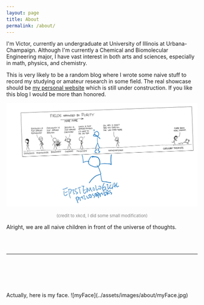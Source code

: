 ```yaml
---
layout: page
title: About
permalink: /about/
---
```

I'm Victor, currently an undergraduate at University of Illinois at Urbana-Champaign. Although I'm currently a Chemical and Biomolecular Engineering major, I have vast interest in both arts and sciences, especially in math, physics, and chemistry.

This is very likely to be a random blog where I wrote some naive stuff to record my studying or amateur research in some field. The real showcase should be [my personal website](//www.victorfu.com) which is still under construction. If you like this blog I would be more than honored.

![someFunnyComic](../assets/images/about/fieldPurity.png)

<p style="text-align: center; font-size: 0.8em; color: #828282">(credit to xkcd, I did some small modification)</p>

Alright, we are all naive children in front of the universe of thoughts.

<script>
    document.write('<a href="' + document.referrer + '">I think you would like to go back</a>');
</script>
<br>
<br>

---

<br>
<br>
<br>
<br>
<br>
Actually, here is my face.
![myFace](../assets/images/about/myFace.jpg)
